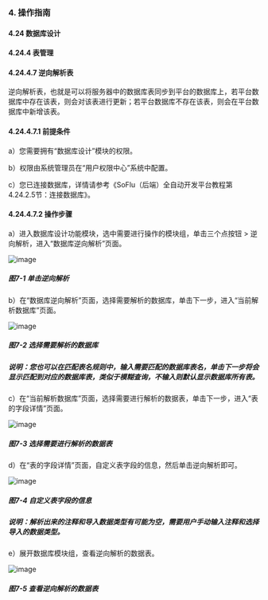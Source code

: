### 4. 操作指南

#### 4.24 数据库设计

#### 4.24.4 表管理

#### 4.24.4.7 逆向解析表

逆向解析表，也就是可以将服务器中的数据库表同步到平台的数据库上，若平台数据库中存在该表，则会对该表进行更新；若平台数据库不存在该表，则会在平台数据库中新增该表。

#### 4.24.4.7.1 前提条件

a）您需要拥有“数据库设计”模块的权限。

b）权限由系统管理员在“用户权限中心”系统中配置。

c）您已连接数据库，详情请参考《SoFlu（后端）全自动开发平台教程第4.24.2.5节：连接数据库》。

#### 4.24.4.7.2 操作步骤

a）进入数据库设计功能模块，选中需要进行操作的模块组，单击三个点按钮 > 逆向解析，进入“数据库逆向解析”页面。

![image](https://user-images.githubusercontent.com/79617492/201311742-e8cd32f5-2407-4ce6-b6d5-bcaabe58d29d.png)

##### 图7-1 单击逆向解析

b）在“数据库逆向解析”页面，选择需要解析的数据库，单击下一步，进入“当前解析数据库”页面。

![image](https://user-images.githubusercontent.com/79617492/201311769-584d8a87-0ac2-4f35-879a-9709fb99908b.png)

##### 图7-2 选择需要解析的数据库

##### 说明：您也可以在匹配表名规则中，输入需要匹配的数据库表名，单击下一步将会显示匹配到对应的数据库表，类似于模糊查询，不输入则默认显示数据库所有表。

c）在“当前解析数据库”页面，选择需要进行解析的数据表，单击下一步，进入“表的字段详情”页面。

![image](https://user-images.githubusercontent.com/79617492/201311790-6a1adc73-7afd-49fb-bba7-c3910a55c4bf.png)

##### 图7-3 选择需要进行解析的数据表

d）在“表的字段详情”页面，自定义表字段的信息，然后单击逆向解析即可。

![image](https://user-images.githubusercontent.com/79617492/201311815-9d1dbf30-36e5-4d22-a8fa-d1e9dd51f81d.png)

##### 图7-4 自定义表字段的信息

##### 说明：解析出来的注释和导入数据类型有可能为空，需要用户手动输入注释和选择导入的数据类型。

e）展开数据库模块组，查看逆向解析的数据表。

![image](https://user-images.githubusercontent.com/79617492/201311831-168d2a55-6270-42a2-a3ea-9b2de737f729.png)

##### 图7-5 查看逆向解析的数据表

